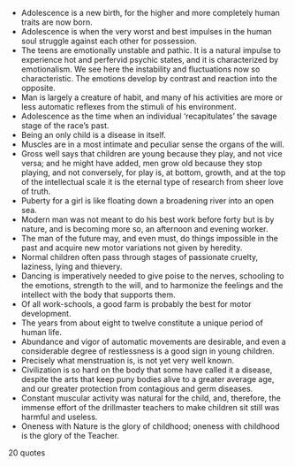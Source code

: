  - Adolescence is a new birth, for the higher and more completely human traits are now born.
 - Adolescence is when the very worst and best impulses in the human soul struggle against each other for possession.
 - The teens are emotionally unstable and pathic. It is a natural impulse to experience hot and perfervid psychic states, and it is characterized by emotionalism. We see here the instability and fluctuations now so characteristic. The emotions develop by contrast and reaction into the opposite.
 - Man is largely a creature of habit, and many of his activities are more or less automatic reflexes from the stimuli of his environment.
 - Adolescence as the time when an individual ‘recapitulates’ the savage stage of the race’s past.
 - Being an only child is a disease in itself.
 - Muscles are in a most intimate and peculiar sense the organs of the will.
 - Gross well says that children are young because they play, and not vice versa; and he might have added, men grow old because they stop playing, and not conversely, for play is, at bottom, growth, and at the top of the intellectual scale it is the eternal type of research from sheer love of truth.
 - Puberty for a girl is like floating down a broadening river into an open sea.
 - Modern man was not meant to do his best work before forty but is by nature, and is becoming more so, an afternoon and evening worker.
 - The man of the future may, and even must, do things impossible in the past and acquire new motor variations not given by heredity.
 - Normal children often pass through stages of passionate cruelty, laziness, lying and thievery.
 - Dancing is imperatively needed to give poise to the nerves, schooling to the emotions, strength to the will, and to harmonize the feelings and the intellect with the body that supports them.
 - Of all work-schools, a good farm is probably the best for motor development.
 - The years from about eight to twelve constitute a unique period of human life.
 - Abundance and vigor of automatic movements are desirable, and even a considerable degree of restlessness is a good sign in young children.
 - Precisely what menstruation is, is not yet very well known.
 - Civilization is so hard on the body that some have called it a disease, despite the arts that keep puny bodies alive to a greater average age, and our greater protection from contagious and germ diseases.
 - Constant muscular activity was natural for the child, and, therefore, the immense effort of the drillmaster teachers to make children sit still was harmful and useless.
 - Oneness with Nature is the glory of childhood; oneness with childhood is the glory of the Teacher.

20 quotes
